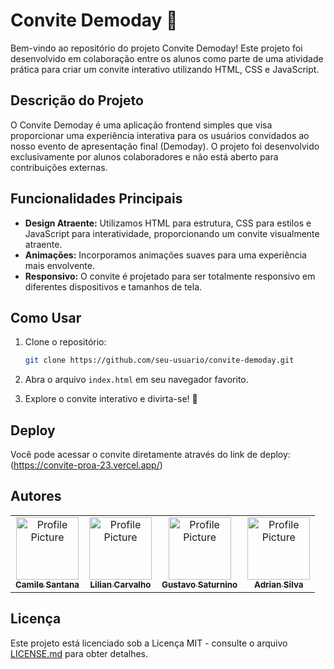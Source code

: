 # Convite Demoday 🌟

Bem-vindo ao repositório do projeto Convite Demoday! Este projeto foi desenvolvido em colaboração entre os alunos como parte de uma atividade prática para criar um convite interativo utilizando HTML, CSS e JavaScript.

## Descrição do Projeto

O Convite Demoday é uma aplicação frontend simples que visa proporcionar uma experiência interativa para os usuários convidados ao nosso evento de apresentação final (Demoday). O projeto foi desenvolvido exclusivamente por alunos colaboradores e não está aberto para contribuições externas.

## Funcionalidades Principais

- **Design Atraente:** Utilizamos HTML para estrutura, CSS para estilos e JavaScript para interatividade, proporcionando um convite visualmente atraente.
- **Animações:** Incorporamos animações suaves para uma experiência mais envolvente.
- **Responsivo:** O convite é projetado para ser totalmente responsivo em diferentes dispositivos e tamanhos de tela.

## Como Usar

1. Clone o repositório:

   ```bash
   git clone https://github.com/seu-usuario/convite-demoday.git
   ```

2. Abra o arquivo `index.html` em seu navegador favorito.

3. Explore o convite interativo e divirta-se! 🎉

## Deploy

Você pode acessar o convite diretamente através do link de deploy: (https://convite-proa-23.vercel.app/)

## Autores

<table>
  <tr>
    <td align="center">
      <a href="#">
        <img src="https://avatars.githubusercontent.com/u/84331711?v=4" width="100px;" alt="Profile Picture"/><br>
        <sub>
          <b>Camile Santana</b>
        </sub>
      </a>
    </td>
    <td align="center">
      <a href="#">
        <img src="https://avatars.githubusercontent.com/u/126375437?v=4" width="100px;" alt="Profile Picture"/><br>
        <sub>
          <b>Lilian Carvalho</b>
        </sub>
      </a>
    </td>
    <td align="center">
      <a href="#">
        <img src="https://avatars.githubusercontent.com/u/118837016?v=4" width="100px;" alt="Profile Picture"/><br>
        <sub>
          <b>Gustavo Saturnino</b>
        </sub>
      </a>
    </td>
     <td align="center">
      <a href="#">
        <img src="https://avatars.githubusercontent.com/u/92550724?v=4" width="100px;" alt="Profile Picture"/><br>
        <sub>
          <b>Adrian Silva</b>
        </sub>
      </a>
    </td>
  </tr>
</table>

## Licença

Este projeto está licenciado sob a Licença MIT - consulte o arquivo [LICENSE.md](LICENSE.md) para obter detalhes.
